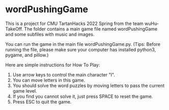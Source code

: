 # wordPushingGame
This is a project for CMU TartanHacks 2022 Spring from the team wuHu-TakeOff.
The folder contains a main game file named wordPushingGame and some subfiles with music and images.

You can run the game in the main file wordPushingGame.py. 
(Tips: Before running the file, please make sure your computer has installed python3, pygame, and pillow.)

Here are simple instructions for How To Play:
1. Use arrow keys to control the main character "I".
2. You can move letters in this game.
3. You should solve the word puzzles by moving letters to pass the current game level.
4. If you find you cannot solve it, just press SPACE to reset the game.
5. Press ESC to quit the game.

